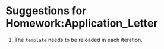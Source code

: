 # Suggestions for Homework:Application_Letter

1. The `template` needs to be reloaded in each iteration.
